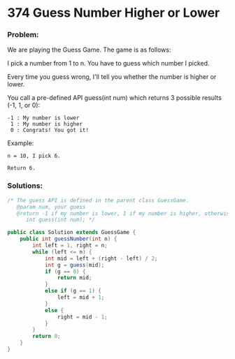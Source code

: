 # 374 Guess Number Higher or Lower

### Problem:

We are playing the Guess Game. The game is as follows:

I pick a number from 1 to n. You have to guess which number I picked.

Every time you guess wrong, I'll tell you whether the number is higher or lower.

You call a pre-defined API guess(int num) which returns 3 possible results (-1, 1, or 0):
```
-1 : My number is lower
 1 : My number is higher
 0 : Congrats! You got it!
```
Example:
```
n = 10, I pick 6.

Return 6.
```

### Solutions:

```java
/* The guess API is defined in the parent class GuessGame.
   @param num, your guess
   @return -1 if my number is lower, 1 if my number is higher, otherwise return 0
      int guess(int num); */

public class Solution extends GuessGame {
    public int guessNumber(int n) {
        int left = 1, right = n;
        while (left <= n) {
            int mid = left + (right - left) / 2;
            int g = guess(mid);
            if (g == 0) {
                return mid;
            }
            else if (g == 1) {
                left = mid + 1;
            }
            else {
                right = mid - 1;
            }
        }
        return 0;
    }
}
```